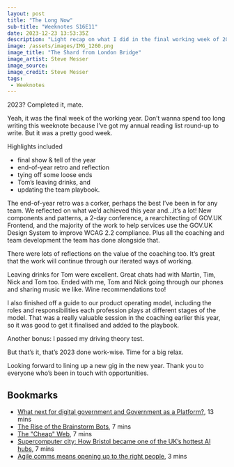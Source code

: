 ```yaml
---
layout: post
title: "The Long Now"
sub-title: "Weeknotes S16E11"
date: 2023-12-23 13:53:35Z
description: "Light recap on what I did in the final working week of 2023."
image: /assets/images/IMG_1260.png
image_title: "The Shard from London Bridge"
image_artist: Steve Messer
image_source:
image_credit: Steve Messer
tags:
 - Weeknotes
---
```


2023? Completed it, mate.

Yeah, it was the final week of the working year. Don’t wanna spend too long writing this weeknote because I’ve got my annual reading list round-up to write. But it was a pretty good week. 

Highlights included

- final show & tell of the year
- end-of-year retro and reflection
- tying off some loose ends 
- Tom’s leaving drinks, and
- updating the team playbook.

The end-of-year retro was a corker, perhaps the best I’ve been in for any team. We reflected on what we’d achieved this year and...it’s a lot! New components and patterns, a 2-day conference, a rearchitecting of GOV.‌UK Frontend, and the majority of the work to help services use the GOV.‌UK Design System to improve WCAG 2.2 compliance. Plus all the coaching and team development the team has done alongside that.

There were lots of reflections on the value of the coaching too. It’s great that the work will continue through our iterated ways of working. 

Leaving drinks for Tom were excellent. Great chats had with Martin, Tim, Nick and Tom too. Ended with me, Tom and Nick going through our phones and sharing music we like. Wine recommendations too!

I also finished off a guide to our product operating model, including the roles and responsibilities each profession plays at different stages of the model. That was a really valuable session in the coaching earlier this year, so it was good to get it finalised and added to the playbook.

Another bonus: I passed my driving theory test. 

But that’s it, that’s 2023 done work-wise. Time for a big relax. 

Looking forward to lining up a new gig in the new year. Thank you to everyone who’s been in touch with opportunities.

## Bookmarks

- [What next for digital government and Government as a Platform?](https://www.martinlugton.com/what-next-for-digital-government-and-government-as-a-platform), 13 mins
- [The Rise of the Brainstorm Bots](https://smithery.com/2023/12/19/the-rise-of-the-brainstorm-bots/), 7 mins
- [The "Cheap" Web](https://potato.cheap/), 7 mins
- [Supercomputer city: How Bristol became one of the UK’s hottest AI hubs](https://www.thestack.technology/supercomputer-city-how-bristol-became-one-of-the-uks-hottest-ai-hubs/), 7 mins
- [Agile comms means opening up to the right people](https://contentdesign.london/blog/agile-comms-means-opening-up-to-the-right-people), 3 mins